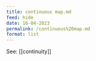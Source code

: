 ```yaml
---
title: continuous map.md
feed: hide
date: 16-04-2023
permalink: /continuous%20map.md
format: list
---
```



See: [[continuity]]